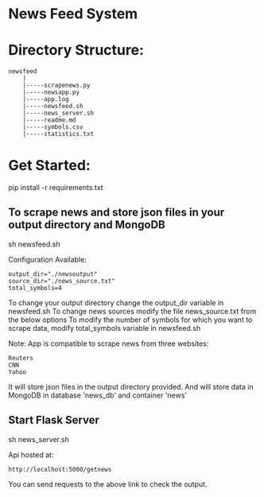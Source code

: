 # News Feed System

# Directory Structure:

```
newsfeed
	|
	|-----scrapenews.py
	|-----newsapp.py
	|-----app.log
	|-----newsfeed.sh
	|-----news_server.sh
	|-----readme.md
	|-----symbols.csv
	|-----statistics.txt
```

# Get Started:

pip install -r requirements.txt

## To scrape news and store json files in your output directory and MongoDB

sh newsfeed.sh

Configuration Available:
```
output_dir="./newsoutput"
source_dir="./news_source.txt"
total_symbols=4
```

To change your output directory change the output_dir variable in newsfeed.sh
To change news sources modify the file news_source.txt from the below options
To modify the number of symbols for which you want to scrape data, modify total_symbols variable in newsfeed.sh

Note: App is compatible to scrape news from three websites:
```
Reuters
CNN
Yahoo
```

It will store json files in the output directory provided.
And will store data in MongoDB in database 'news_db' and container 'news'

## Start Flask Server

sh news_server.sh 

Api hosted at:
```
http://localhost:5000/getnews
```

You can send requests to the above link to check the output.


